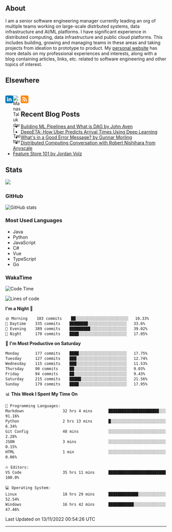 ## About

I am a senior software engineering manager currently leading an org of multiple teams working on large-scale distrbuted systems, data infrastructure and AI/ML platforms. I have significant experience in distributed computing, data infrastructure and public cloud platforms. This includes building, growing and managing teams in these areas and taking projects from ideation to prototype to product. My [personal website](https://manastalukdar.github.io/) has more details on my professional experiences and interests, along with a blog containing articles, links, etc. related to software engineering and other topics of interest.

## Elsewhere

</br>

<a href="https://www.linkedin.com/in/manastalukdar" target="_blank">
  <img align="left" alt="Manas Talukdar | Linkedin" width="24px" src="https://raw.githubusercontent.com/edent/SuperTinyIcons/master/images/svg/linkedin.svg" />
</a>
<a href="https://www.twitter.com/manastalukdar" target="_blank">
  <img align="left" alt="Manas Talukdar | Twitter" width="24px" src="https://github.com/TheDudeThatCode/TheDudeThatCode/blob/master/Assets/Twitter.svg" />
</a>
<a href="https://manastalukdar.github.io/" target="_blank">
  <img align="left" alt="Manas Talukdar | Website" width="24px" src="https://github.com/edent/SuperTinyIcons/blob/master/images/svg/rss.svg" />
</a>

</br>

## Recent Blog Posts

<!-- BLOG:START -->
- [Building ML Pipelines and What is DAG by John Aven](https://manastalukdar.github.io/blog/2022/03/21/building-ml-pipelines-dag/)
- [DeepETA: How Uber Predicts Arrival Times Using Deep Learning](https://manastalukdar.github.io/blog/2022/03/21/deepeta-uber-predicts-arrival-times-deep-learning/)
- [What&#39;s in a Good Error Message? by Gunnar Morling](https://manastalukdar.github.io/blog/2022/02/11/good-error-message-gunnar-morling/)
- [Distributed Computing Conversation with Robert Nishihara from Anyscale](https://manastalukdar.github.io/blog/2022/01/24/distributed-computing-conversation-robert-nishihara-anyscale/)
- [Feature Store 101 by Jordan Volz](https://manastalukdar.github.io/blog/2022/01/22/feature-store-101-jordan-volz/)
<!-- BLOG:END -->

## Stats

![](https://komarev.com/ghpvc/?username=manastalukdar)

### GitHub

![GitHub stats](https://github-readme-stats.vercel.app/api?username=manastalukdar&show_icons=true&hide_border=true&hide_rank=true&hide_title=true&icon_color=79ff97&text_color=cecac3&bg_color=4d4b4b)

### Most Used Languages

- Java
- Python
- JavaScript
- C#
- Vue
- TypeScript
- Go

<!--
![Top Langs](https://github-readme-stats.vercel.app/api/top-langs/?username=manastalukdar&layout=compact&hide_border=true&hide_title=true&icon_color=79ff97&text_color=cecac3&bg_color=4d4b4b)
-->

### WakaTime

<!--START_SECTION:waka-->
![Code Time](http://img.shields.io/badge/Code%20Time-3%2C009%20hrs%2050%20mins-blue)

![Lines of code](https://img.shields.io/badge/From%20Hello%20World%20I%27ve%20Written-16%20Thousand%20lines%20of%20code-blue)

**I'm a Night 🦉** 

```text
🌞 Morning    103 commits    ██░░░░░░░░░░░░░░░░░░░░░░░   10.33% 
🌆 Daytime    335 commits    ████████░░░░░░░░░░░░░░░░░   33.6% 
🌃 Evening    389 commits    █████████░░░░░░░░░░░░░░░░   39.02% 
🌙 Night      170 commits    ████░░░░░░░░░░░░░░░░░░░░░   17.05%

```
📅 **I'm Most Productive on Saturday** 

```text
Monday       177 commits    ████░░░░░░░░░░░░░░░░░░░░░   17.75% 
Tuesday      127 commits    ███░░░░░░░░░░░░░░░░░░░░░░   12.74% 
Wednesday    115 commits    ███░░░░░░░░░░░░░░░░░░░░░░   11.53% 
Thursday     90 commits     ██░░░░░░░░░░░░░░░░░░░░░░░   9.03% 
Friday       94 commits     ██░░░░░░░░░░░░░░░░░░░░░░░   9.43% 
Saturday     215 commits    █████░░░░░░░░░░░░░░░░░░░░   21.56% 
Sunday       179 commits    ████░░░░░░░░░░░░░░░░░░░░░   17.95%

```


📊 **This Week I Spent My Time On** 

```text
💬 Programming Languages: 
Markdown                 32 hrs 4 mins       ██████████████████████░░░   91.16% 
Python                   2 hrs 13 mins       █░░░░░░░░░░░░░░░░░░░░░░░░   6.34% 
Git Config               48 mins             ░░░░░░░░░░░░░░░░░░░░░░░░░   2.28% 
JSON                     3 mins              ░░░░░░░░░░░░░░░░░░░░░░░░░   0.15% 
HTML                     1 min               ░░░░░░░░░░░░░░░░░░░░░░░░░   0.06%

🔥 Editors: 
VS Code                  35 hrs 11 mins      █████████████████████████   100.0%

💻 Operating System: 
Linux                    18 hrs 29 mins      █████████████░░░░░░░░░░░░   52.54% 
Windows                  16 hrs 42 mins      ███████████░░░░░░░░░░░░░░   47.46%

```


 Last Updated on 13/11/2022 00:54:26 UTC
<!--END_SECTION:waka-->

---

<!--

**manastalukdar/manastalukdar** is a ✨ _special_ ✨ repository because its `README.md` (this file) appears on your GitHub profile.

Here are some ideas to get you started:

- 🔭 I’m currently working on ...
- 🌱 I’m currently learning ...
- 👯 I’m looking to collaborate on ...
- 🤔 I’m looking for help with ...
- 💬 Ask me about ...
- 📫 How to reach me: ...
- 😄 Pronouns: ...
- ⚡ Fun fact: ...
-->
